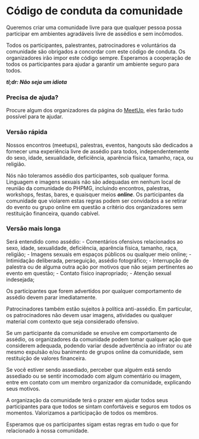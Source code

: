 # Código de conduta da comunidade
Queremos criar uma comunidade livre para que qualquer pessoa possa participar em ambientes agradáveis livre de assédios e sem incômodos.

Todos os participantes, palestrantes, patrocinadores e voluntários da comunidade são obrigados a concordar com este código de conduta. Os organizadores irão impor este código sempre. Esperamos a cooperação de todos os participantes para ajudar a garantir um ambiente seguro para todos.

***tl;dr: Não seja um idiota***

### Precisa de ajuda?
Procure algum dos organizadores da página do [MeetUp](www.meetup.com/PHP-MG/), eles farão tudo possível para te ajudar.

### Versão rápida
Nossos encontros (meetups), palestras, eventos, hangouts são dedicados a fornecer uma experiência livre de assédio para todos, independentemente do sexo, idade, sexualidade, deficiência, aparência física, tamanho, raça, ou religião.

Nós não toleramos assédio dos participantes, sob qualquer forma.
Linguagem e imagens sexuais não são adequadas em nenhum local de reunião da comunidade do PHPMG, incluindo encontros, palestras, workshops, festas, bares, e quaisquer meios ***online***.
Os participantes da comunidade que violarem estas regras podem ser convidados a se retirar do evento ou grupo online em questão a critério dos organizadores sem restituição financeira, quando cabível.

### Versão mais longa
Será entendido como assédio:
    - Comentários ofensivos relacionados ao sexo, idade, sexualidade, deficiência, aparência física, tamanho, raça, religião;
    - Imagens sexuais em espaços públicos ou qualquer meio online;
    - Intimidação deliberada, perseguição, assédio fotográfico;
    - Interrupção de palestra ou de alguma outra ação por motivos que não sejam pertinentes ao evento em questão;
    - Contato físico inapropriado;
    - Atenção sexual indesejada;

Os participantes que forem advertidos por qualquer comportamento de assédio devem parar imediatamente.

Patrocinadores também estão sujeitos à política anti-assédio. Em particular, os patrocinadores não devem usar imagens, atividades ou qualquer material com contexto que seja considerado ofensivo.

Se um participante da comunidade se envolve em comportamento de assédio, os organizadores da comunidade podem tomar qualquer ação que considerem adequada, podendo variar desde advertência ao infrator ou até mesmo expulsão e/ou banimento de grupos online da comunidade, sem restituição de valores financeira.

Se você estiver sendo assediado, perceber que alguém está sendo assediado ou se sentir incomodado com algum comentário ou imagem, entre em contato com um membro organizador da comunidade, explicando seus motivos.

A organização da comunidade terá o prazer em ajudar todos seus participantes para que todos se sintam confortáveis e seguros em todos os momentos. Valorizamos a participação de todos os membros.

Esperamos que os participantes sigam estas regras em tudo o que for relacionado à nossa comunidade.
